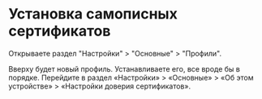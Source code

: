 # Установка самописных сертификатов

Открываете раздел "Настройки" > "Основные" > "Профили".

Вверху будет новый профиль. Устанавливаете его, все вроде бы в порядке.
Перейдите в раздел «Настройки» > «Основные» > «Об этом устройстве» > «Настройки доверия сертификатов».
